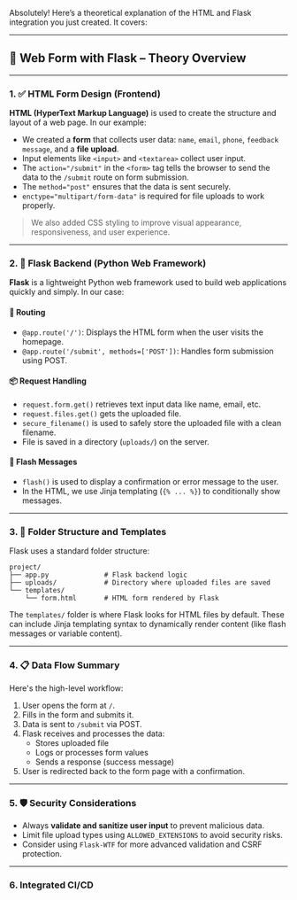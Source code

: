 Absolutely! Here’s a theoretical explanation of the HTML and Flask integration you just created. It covers:

---

## 🔧 Web Form with Flask – Theory Overview

---

### 1. ✅ **HTML Form Design (Frontend)**

**HTML (HyperText Markup Language)** is used to create the structure and layout of a web page. In our example:

- We created a **form** that collects user data: `name`, `email`, `phone`, `feedback message`, and a **file upload**.
- Input elements like `<input>` and `<textarea>` collect user input.
- The `action="/submit"` in the `<form>` tag tells the browser to send the data to the `/submit` route on form submission.
- The `method="post"` ensures that the data is sent securely.
- `enctype="multipart/form-data"` is required for file uploads to work properly.

> We also added CSS styling to improve visual appearance, responsiveness, and user experience.

---

### 2. 🐍 **Flask Backend (Python Web Framework)**

**Flask** is a lightweight Python web framework used to build web applications quickly and simply. In our case:

#### 🔁 Routing
- `@app.route('/')`: Displays the HTML form when the user visits the homepage.
- `@app.route('/submit', methods=['POST'])`: Handles form submission using POST.

#### 📦 Request Handling
- `request.form.get()` retrieves text input data like name, email, etc.
- `request.files.get()` gets the uploaded file.
- `secure_filename()` is used to safely store the uploaded file with a clean filename.
- File is saved in a directory (`uploads/`) on the server.

#### 📢 Flash Messages
- `flash()` is used to display a confirmation or error message to the user.
- In the HTML, we use Jinja templating (`{% ... %}`) to conditionally show messages.

---

### 3. 📂 Folder Structure and Templates

Flask uses a standard folder structure:

```
project/
├── app.py              # Flask backend logic
├── uploads/            # Directory where uploaded files are saved
└── templates/
    └── form.html       # HTML form rendered by Flask
```

The `templates/` folder is where Flask looks for HTML files by default. These can include Jinja templating syntax to dynamically render content (like flash messages or variable content).

---

### 4. 📋 Data Flow Summary

Here's the high-level workflow:

1. User opens the form at `/`.
2. Fills in the form and submits it.
3. Data is sent to `/submit` via POST.
4. Flask receives and processes the data:
   - Stores uploaded file
   - Logs or processes form values
   - Sends a response (success message)
5. User is redirected back to the form page with a confirmation.

---

### 5. 🛡️ Security Considerations

- Always **validate and sanitize user input** to prevent malicious data.
- Limit file upload types using `ALLOWED_EXTENSIONS` to avoid security risks.
- Consider using `Flask-WTF` for more advanced validation and CSRF protection.

---

### 6. Integrated CI/CD
